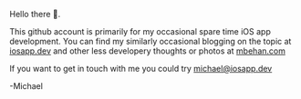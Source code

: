 Hello there 👋.

This github account is primarily for my occasional spare time iOS app development. You can find my similarly occasional blogging on the topic at [iosapp.dev](https://iosapp.dev) and other less developery thoughts or photos at [mbehan.com](http://mbehan.com)

If you want to get in touch with me you could try michael@iosapp.dev

-Michael
<!---
mbehan/mbehan is a ✨ special ✨ repository because its `README.md` (this file) appears on your GitHub profile.
You can click the Preview link to take a look at your changes.
--->
